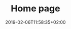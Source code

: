---
title: "Home page"
date: 2019-02-06T11:58:35+02:00
draft: true

xing: "https://www.xing.com/companies/object"
facebook: "https://www.facebook.com/Object-520790891373493"
google: "https://plus.google.com"
twitter: "https://twitter.com/OBJECT_ECM"
linkedin: "https://www.linkedin.com/company/object-ecm-ag?trk=company_logo"
vimeo: "https://vimeo.com/channels/objectmedia"


slide1img: "img/obj_landing_header_group.jpg"
slide2img: "img/obj_consulting.jpg"
slide3img: "img/obj_legal.jpg"
slide4img: "img/obj_militaryaerospace.jpg"
slide5img: "img/obj_education.jpg"
slide6img: "img/obj_manufacturing.jpg"
slide7img: "img/obj_publicorganizations.jpg"
slide8img: "img/obj_commercialentertainment.jpg"
slide9img: "img/obj_banking.jpg"
slide10img: "img/obj_automotive.jpg"




slideLogoImg: "img/OBJ_Landing_Logo.png"


homeRev1Title: "das sagen unsere kunden uber üns"
homeRev1Author: "Simon Preisig - IT Manager vom MRI AG (Medizinisch Radiologisches Institut Zürich)"
homeRev1Message: " “Durch die Einführung eines Intranets, in Kombination mit einer interaktiven Prozesslandkarte, konnten wir die interne Kommunikation enorm steigern. Für uns ist die Plattform extrem wichtig geworden.“ "


homeRev2Title: "das sagen unsere kunden uber üns"
homeRev2Author: "Simon Preisig - IT Manager vom MRI AG (Medizinisch Radiologisches Institut Zürich)"
homeRev2Message: " “Durch die Einführung eines Intranets, in Kombination mit einer interaktiven Prozesslandkarte, konnten wir die interne Kommunikation enorm steigern. Für uns ist die Plattform extrem wichtig geworden.Durch die Einführung eines Intranets, in Kombination mit einer interaktiven Prozesslandkarte, konnten wir die interne Kommunikation enorm steigern. Für uns ist die Plattform extrem wichtig geworden.“ "


homeRev3Title: "das sagen unsere kunden uber üns"
homeRev3Author: "Simon Preisig - IT Manager vom MRI AG (Medizinisch Radiologisches Institut Zürich)"
homeRev3Message: " “Durch die Einführung eines Intranets, in Kombination mit einer interaktiven Prozesslandkarte, konnten wir die interne Kommunikation enorm steigern. Für uns ist die Plattform extrem wichtig geworden, deshalb ist es so wertvoll einen kompetenten Partner wie die OBJECT zu haben.Durch die Einführung eines Intranets, in Kombination mit einer interaktiven Prozesslandkarte, konnten wir die interne Kommunikation enorm steigern. Für uns ist die Plattform extrem wichtig geworden, deshalb ist es so wertvoll einen kompetenten Partner wie die OBJECT zu haben.“ "


---